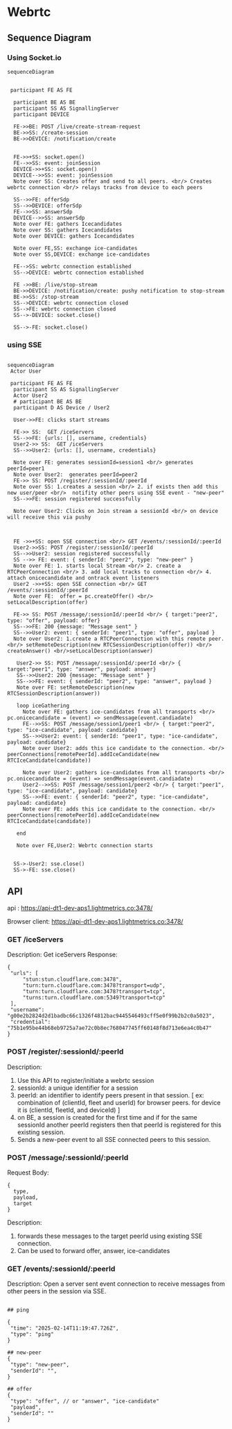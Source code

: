 # Webrtc

## Sequence Diagram

### Using Socket.io

```mermaid
sequenceDiagram


 participant FE AS FE

  participant BE AS BE
  participant SS AS SignallingServer
  participant DEVICE

  FE->>BE: POST /live/create-stream-request
  BE->>SS: /create-session
  BE->>DEVICE: /notification/create


  FE->>+SS: socket.open()
  FE-->>SS: event: joinSession
  DEVICE->>+SS: socket.open()
  DEVICE-->>SS: event: joinSession
  Note over SS: Creates offer and send to all peers. <br/> Creates webrtc connection <br/> relays tracks from device to each peers

  SS-->>FE: offerSdp
  SS-->>DEVICE: offerSdp
  FE-->>SS: answerSdp
  DEVICE-->>SS: answerSdp
  Note over FE: gathers Icecandidates
  Note over SS: gathers Icecandidates
  Note over DEVICE: gathers Icecandidates

  Note over FE,SS: exchange ice-candidates
  Note over SS,DEVICE: exchange ice-candidates

  FE-->SS: webrtc connection established
  SS-->DEVICE: webrtc connection established

  FE ->>BE: /live/stop-stream
  BE->>DEVICE: /notification/create: pushy notification to stop-stream
  BE->>SS: /stop-stream
  SS-->DEVICE: webrtc connection closed
  SS-->FE: webrtc connection closed
  SS-->-DEVICE: socket.close()

  SS-->-FE: socket.close()

```

### using SSE

```mermaid

sequenceDiagram
 Actor User

 participant FE AS FE
  participant SS AS SignallingServer
  Actor User2
  # participant BE AS BE
  participant D AS Device / User2

  User->>FE: clicks start streams

  FE->> SS:  GET /iceServers
  SS-->>FE: {urls: [], username, credentials}
  User2->> SS:  GET /iceServers
  SS-->>User2: {urls: [], username, credentials}

  Note over FE: generates sessionId=session1 <br/> generates peerId=peer1
  Note over User2:  generates peerId=peer2
  FE->> SS: POST /register/:sessionId/:peerId
  Note over SS: 1.creates a session <br/> 2. if exists then add this new user/peer <br/>  notifity other peers using SSE event - "new-peer"
  SS-->>FE: session registered successfully

  Note over User2: Clicks on Join stream a sessionId <br/> on device will receive this via pushy



  FE ->>+SS: open SSE connection <br/> GET /events/:sessionId/:peerId
  User2->>SS: POST /register/:sessionId/:peerId
  SS-->>User2: session registered successfully
  SS -->> FE: event: { senderId: "peer2", type: "new-peer" }
  Note over FE: 1. starts local Stream <br/> 2. create a RTCPeerConnection <br/> 3. add local tracks to connection <br/> 4. attach onicecandidate and ontrack event listeners
  User2 ->>+SS: open SSE connection <br/> GET /events/:sessionId/:peerId
  Note over FE:  offer = pc.createOffer() <br/> setLocalDescription(offer)

  FE->> SS: POST /message/:sessionId/:peerId <br/> { target:"peer2", type: "offer", payload: offer}
  SS-->>FE: 200 {message: "Message sent" }
  SS-->>User2: event: { senderId: "peer1", type: "offer", payload }
  Note over User2: 1.create a RTCPeerConnection with this remote peer. <br/> setRemoteDescription(new RTCSessionDescription(offer)) <br/> createAnswer() <br/>setLocalDescription(answer)

   User2->> SS: POST /message/:sessionId/:peerId <br/> { target:"peer1", type: "answer", payload: answer}
   SS-->>User2: 200 {message: "Message sent" }
   SS-->>FE: event: { senderId: "peer2", type: "answer", payload }
   Note over FE: setRemoteDescription(new RTCSessionDescription(answer))

   loop iceGathering
     Note over FE: gathers ice-candidates from all transports <br/> pc.onicecandidate = (event) => sendMessage(event.candiadate)
     FE-->>SS: POST /message/session1/peer1 <br/> { target:"peer2", type: "ice-candidate", payload: candidate}
     SS-->>User2: event: { senderId: "peer1", type: "ice-candidate", payload: candidate}
     Note over User2: adds this ice candidate to the connection. <br/> peerConnections[remotePeerId].addIceCandidate(new RTCIceCandidate(candidate))

     Note over User2: gathers ice-candidates from all transports <br/> pc.onicecandidate = (event) => sendMessage(event.candiadate)
     User2-->>SS: POST /message/session1/peer2 <br/> { target:"peer1", type: "ice-candidate", payload: candidate}
     SS-->>FE: event: { senderId: "peer2", type: "ice-candidate", payload: candidate}
     Note over FE: adds this ice candidate to the connection. <br/> peerConnections[remotePeerId].addIceCandidate(new RTCIceCandidate(candidate))

   end

   Note over FE,User2: Webrtc connection starts


  SS->-User2: sse.close()
  SS->-FE: sse.close()

```

## API

api : <https://api-dt1-dev-aps1.lightmetrics.co:3478/>

Browser client: <https://api-dt1-dev-aps1.lightmetrics.co:3478/>

### GET /iceServers

Description: Get iceServers
Response:

```
{
 "urls": [
     "stun:stun.cloudflare.com:3478",
     "turn:turn.cloudflare.com:3478?transport=udp",
     "turn:turn.cloudflare.com:3478?transport=tcp",
     "turns:turn.cloudflare.com:5349?transport=tcp"
 ],
 "username": "g00e2b2824d2d1badbc66c1326f4812bac9445546493cff5e0f99b2b2c0a5023",
 "credential": "75b1e95be44b68eb9725a7ae72c0b8ec768047745ff60148f8d713e6ea4c0b47"
}
```

### POST /register/:sessionId/:peerId

Description:

1. Use this API to register/initiate a webrtc session
2. sessionId: a unique identifier for a session
3. peerId: an identifier to identify peers present in that session. [ ex: combination of (clientId, fleet and userId) for browser peers. for device it is (clientId, fleetId, and deviceId) ]
4. on BE, a session is created for the first time and if for the same sessionId another peerId registers then that peerId is registered for this existing session.
5. Sends a new-peer event to all SSE connected peers to this session.

### POST /message/:sessionId/:peerId

Request Body:

```
{
  type,
  payload,
  target
}
```

Description:

1. forwards these messages to the target peerId using existing SSE connection.
2. Can be used to forward offer, answer, ice-candidates

### GET /events/:sessionId/:peerId

Description: Open a server sent event connection to receive messages from other peers in the session via SSE.

```

## ping

{
 "time": "2025-02-14T11:19:47.726Z",
 "type": "ping"
}

## new-peer
{
 "type": "new-peer",
 "senderId": "",
}

## offer
{
 "type": "offer", // or "answer", "ice-candidate"
 "payload",
 "senderId": ""
}

```
